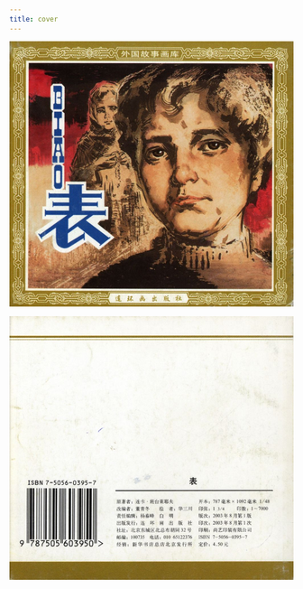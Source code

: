 ```yaml
---
title: cover
---
```


![biao cover](./../../../images/biao/seifert0726_biao_0001_0.jpg)

![biao cover](./../../../images/biao/seifert0726_biao_0084_0.jpg)